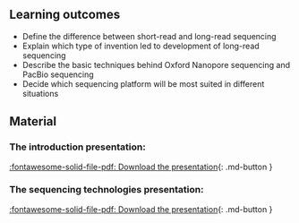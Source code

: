 

## Learning outcomes

* Define the difference between short-read and long-read sequencing
* Explain which type of invention led to development of long-read sequencing
* Describe the basic techniques behind Oxford Nanopore sequencing and PacBio sequencing
* Decide which sequencing platform will be most suited in different situations

## Material

### The introduction presentation:

[:fontawesome-solid-file-pdf: Download the presentation](../assets/pdf/introduction.pdf){: .md-button }

### The sequencing technologies presentation:

[:fontawesome-solid-file-pdf: Download the presentation](../assets/pdf/sequencing_technologies.pdf){: .md-button }
